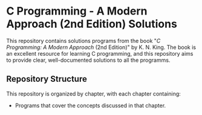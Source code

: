 # C Programming - A Modern Approach (2nd Edition) Solutions

This repository contains solutions  programs from the book "*C Programming: A Modern Approach* (2nd Edition)" by K. N. King. The book is an excellent resource for learning C programming, and this repository aims to provide clear, well-documented solutions to all the programms.

## Repository Structure

This repository is organized by chapter, with each chapter containing:
- Programs that cover the concepts discussed in that chapter.

